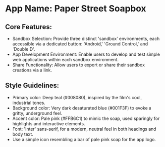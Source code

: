 # **App Name**: Paper Street Soapbox

## Core Features:

- Sandbox Selection: Provide three distinct 'sandbox' environments, each accessible via a dedicated button: 'Android,' 'Ground Control,' and 'Double D'.
- App Development Environment: Enable users to develop and test simple web applications within each sandbox environment.
- Share Functionality: Allow users to export or share their sandbox creations via a link.

## Style Guidelines:

- Primary color: Deep teal (#008080), inspired by the film's cool, industrial tones.
- Background color: Very dark desaturated blue (#001F3F) to evoke a gritty, underground feel.
- Accent color: Pale pink (#FFB6C1) to mimic the soap, used sparingly for highlights and interactive elements.
- Font: 'Inter' sans-serif, for a modern, neutral feel in both headings and body text.
- Use a simple icon resembling a bar of pale pink soap for the app logo.
